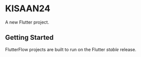 # KISAAN24

A new Flutter project.

## Getting Started

FlutterFlow projects are built to run on the Flutter _stable_ release.
